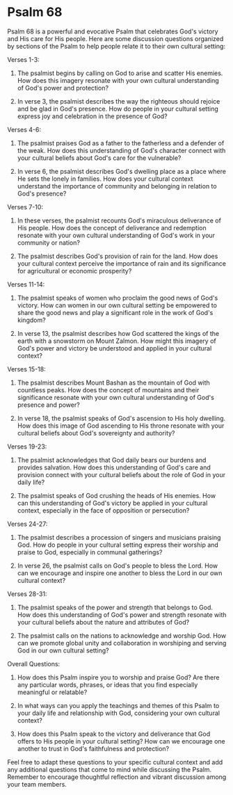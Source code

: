 # Psalm 68

Psalm 68 is a powerful and evocative Psalm that celebrates God's victory and His care for His people. Here are some discussion questions organized by sections of the Psalm to help people relate it to their own cultural setting:

Verses 1-3:

1. The psalmist begins by calling on God to arise and scatter His enemies. How does this imagery resonate with your own cultural understanding of God's power and protection?

2. In verse 3, the psalmist describes the way the righteous should rejoice and be glad in God's presence. How do people in your cultural setting express joy and celebration in the presence of God?

Verses 4-6:

1. The psalmist praises God as a father to the fatherless and a defender of the weak. How does this understanding of God's character connect with your cultural beliefs about God's care for the vulnerable?

2. In verse 6, the psalmist describes God's dwelling place as a place where He sets the lonely in families. How does your cultural context understand the importance of community and belonging in relation to God's presence?

Verses 7-10:

1. In these verses, the psalmist recounts God's miraculous deliverance of His people. How does the concept of deliverance and redemption resonate with your own cultural understanding of God's work in your community or nation?

2. The psalmist describes God's provision of rain for the land. How does your cultural context perceive the importance of rain and its significance for agricultural or economic prosperity?

Verses 11-14:

1. The psalmist speaks of women who proclaim the good news of God's victory. How can women in our own cultural setting be empowered to share the good news and play a significant role in the work of God's kingdom?

2. In verse 13, the psalmist describes how God scattered the kings of the earth with a snowstorm on Mount Zalmon. How might this imagery of God's power and victory be understood and applied in your cultural context?

Verses 15-18:

1. The psalmist describes Mount Bashan as the mountain of God with countless peaks. How does the concept of mountains and their significance resonate with your own cultural understanding of God's presence and power?

2. In verse 18, the psalmist speaks of God's ascension to His holy dwelling. How does this image of God ascending to His throne resonate with your cultural beliefs about God's sovereignty and authority?

Verses 19-23:

1. The psalmist acknowledges that God daily bears our burdens and provides salvation. How does this understanding of God's care and provision connect with your cultural beliefs about the role of God in your daily life?

2. The psalmist speaks of God crushing the heads of His enemies. How can this understanding of God's victory be applied in your cultural context, especially in the face of opposition or persecution?

Verses 24-27:

1. The psalmist describes a procession of singers and musicians praising God. How do people in your cultural setting express their worship and praise to God, especially in communal gatherings?

2. In verse 26, the psalmist calls on God's people to bless the Lord. How can we encourage and inspire one another to bless the Lord in our own cultural context?

Verses 28-31:

1. The psalmist speaks of the power and strength that belongs to God. How does this understanding of God's power and strength resonate with your cultural beliefs about the nature and attributes of God?

2. The psalmist calls on the nations to acknowledge and worship God. How can we promote global unity and collaboration in worshiping and serving God in our own cultural setting?

Overall Questions:

1. How does this Psalm inspire you to worship and praise God? Are there any particular words, phrases, or ideas that you find especially meaningful or relatable?

2. In what ways can you apply the teachings and themes of this Psalm to your daily life and relationship with God, considering your own cultural context?

3. How does this Psalm speak to the victory and deliverance that God offers to His people in your cultural setting? How can we encourage one another to trust in God's faithfulness and protection?

Feel free to adapt these questions to your specific cultural context and add any additional questions that come to mind while discussing the Psalm. Remember to encourage thoughtful reflection and vibrant discussion among your team members.